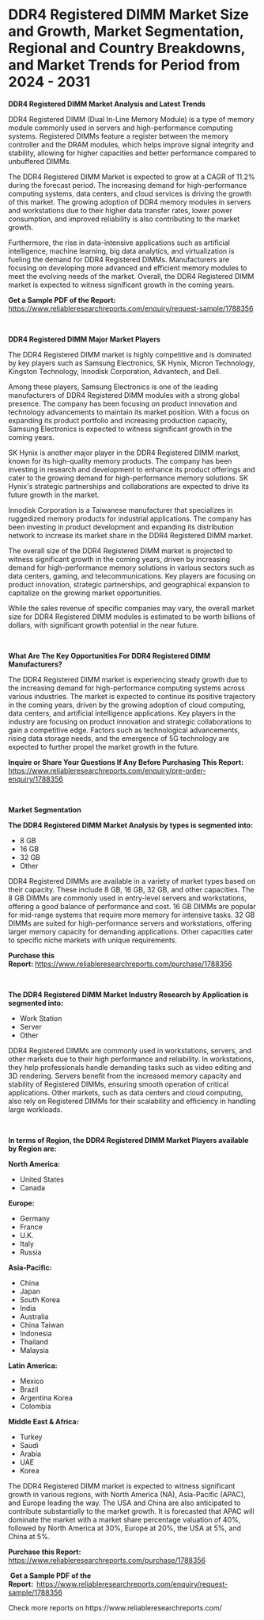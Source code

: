 <p><h1>DDR4 Registered DIMM Market Size and Growth, Market Segmentation, Regional and Country Breakdowns, and Market Trends for Period from 2024 -  2031</h1></p><p><strong>DDR4 Registered DIMM Market Analysis and Latest Trends</strong></p>
<p><p>DDR4 Registered DIMM (Dual In-Line Memory Module) is a type of memory module commonly used in servers and high-performance computing systems. Registered DIMMs feature a register between the memory controller and the DRAM modules, which helps improve signal integrity and stability, allowing for higher capacities and better performance compared to unbuffered DIMMs.</p><p>The DDR4 Registered DIMM Market is expected to grow at a CAGR of 11.2% during the forecast period. The increasing demand for high-performance computing systems, data centers, and cloud services is driving the growth of this market. The growing adoption of DDR4 memory modules in servers and workstations due to their higher data transfer rates, lower power consumption, and improved reliability is also contributing to the market growth.</p><p>Furthermore, the rise in data-intensive applications such as artificial intelligence, machine learning, big data analytics, and virtualization is fueling the demand for DDR4 Registered DIMMs. Manufacturers are focusing on developing more advanced and efficient memory modules to meet the evolving needs of the market. Overall, the DDR4 Registered DIMM market is expected to witness significant growth in the coming years.</p></p>
<p><strong>Get a Sample PDF of the Report:&nbsp;</strong> <a href="https://www.reliableresearchreports.com/enquiry/request-sample/1788356">https://www.reliableresearchreports.com/enquiry/request-sample/1788356</a></p>
<p>&nbsp;</p>
<p><strong>DDR4 Registered DIMM Major Market Players</strong></p>
<p><p>The DDR4 Registered DIMM market is highly competitive and is dominated by key players such as Samsung Electronics, SK Hynix, Micron Technology, Kingston Technology, Innodisk Corporation, Advantech, and Dell. </p><p>Among these players, Samsung Electronics is one of the leading manufacturers of DDR4 Registered DIMM modules with a strong global presence. The company has been focusing on product innovation and technology advancements to maintain its market position. With a focus on expanding its product portfolio and increasing production capacity, Samsung Electronics is expected to witness significant growth in the coming years.</p><p>SK Hynix is another major player in the DDR4 Registered DIMM market, known for its high-quality memory products. The company has been investing in research and development to enhance its product offerings and cater to the growing demand for high-performance memory solutions. SK Hynix's strategic partnerships and collaborations are expected to drive its future growth in the market.</p><p>Innodisk Corporation is a Taiwanese manufacturer that specializes in ruggedized memory products for industrial applications. The company has been investing in product development and expanding its distribution network to increase its market share in the DDR4 Registered DIMM market.</p><p>The overall size of the DDR4 Registered DIMM market is projected to witness significant growth in the coming years, driven by increasing demand for high-performance memory solutions in various sectors such as data centers, gaming, and telecommunications. Key players are focusing on product innovation, strategic partnerships, and geographical expansion to capitalize on the growing market opportunities.</p><p>While the sales revenue of specific companies may vary, the overall market size for DDR4 Registered DIMM modules is estimated to be worth billions of dollars, with significant growth potential in the near future.</p></p>
<p>&nbsp;</p>
<p><strong>What Are The Key Opportunities For DDR4 Registered DIMM Manufacturers?</strong></p>
<p><p>The DDR4 Registered DIMM market is experiencing steady growth due to the increasing demand for high-performance computing systems across various industries. The market is expected to continue its positive trajectory in the coming years, driven by the growing adoption of cloud computing, data centers, and artificial intelligence applications. Key players in the industry are focusing on product innovation and strategic collaborations to gain a competitive edge. Factors such as technological advancements, rising data storage needs, and the emergence of 5G technology are expected to further propel the market growth in the future.</p></p>
<p><strong>Inquire or Share Your Questions If Any Before Purchasing This Report:</strong> <a href="https://www.reliableresearchreports.com/enquiry/pre-order-enquiry/1788356">https://www.reliableresearchreports.com/enquiry/pre-order-enquiry/1788356</a></p>
<p>&nbsp;</p>
<p><strong>Market Segmentation</strong></p>
<p><strong>The DDR4 Registered DIMM Market Analysis by types is segmented into:</strong></p>
<p><ul><li>8 GB</li><li>16 GB</li><li>32 GB</li><li>Other</li></ul></p>
<p><p>DDR4 Registered DIMMs are available in a variety of market types based on their capacity. These include 8 GB, 16 GB, 32 GB, and other capacities. The 8 GB DIMMs are commonly used in entry-level servers and workstations, offering a good balance of performance and cost. 16 GB DIMMs are popular for mid-range systems that require more memory for intensive tasks. 32 GB DIMMs are suited for high-performance servers and workstations, offering larger memory capacity for demanding applications. Other capacities cater to specific niche markets with unique requirements.</p></p>
<p><strong>Purchase this Report:&nbsp;</strong><a href="https://www.reliableresearchreports.com/purchase/1788356">https://www.reliableresearchreports.com/purchase/1788356</a></p>
<p>&nbsp;</p>
<p><strong>The DDR4 Registered DIMM Market Industry Research by Application is segmented into:</strong></p>
<p><ul><li>Work Station</li><li>Server</li><li>Other</li></ul></p>
<p><p>DDR4 Registered DIMMs are commonly used in workstations, servers, and other markets due to their high performance and reliability. In workstations, they help professionals handle demanding tasks such as video editing and 3D rendering. Servers benefit from the increased memory capacity and stability of Registered DIMMs, ensuring smooth operation of critical applications. Other markets, such as data centers and cloud computing, also rely on Registered DIMMs for their scalability and efficiency in handling large workloads.</p></p>
<p>&nbsp;</p>
<p><strong>In terms of Region, the DDR4 Registered DIMM Market Players available by Region are:</strong></p>
<p>
    <p> <strong> North America: </strong>
        <ul>
            <li>United States</li>
            <li>Canada</li>
        </ul>
        </p> 
    <p> <strong> Europe: </strong>
        <ul>
            <li>Germany</li>
            <li>France</li>
            <li>U.K.</li>
            <li>Italy</li>
            <li>Russia</li>
        </ul>
        </p> 
    <p> <strong> Asia-Pacific: </strong>
        <ul>
            <li>China</li>
            <li>Japan</li>
            <li>South Korea</li>
            <li>India</li>
            <li>Australia</li>
            <li>China Taiwan</li>
            <li>Indonesia</li>
            <li>Thailand</li>
            <li>Malaysia</li>
        </ul>
        </p> 
    <p> <strong> Latin America: </strong>
        <ul>
            <li>Mexico</li>
            <li>Brazil</li>
            <li>Argentina Korea</li>
            <li>Colombia</li>
        </ul>
        </p> 
    <p> <strong> Middle East & Africa: </strong>
        <ul>
            <li>Turkey</li>
            <li>Saudi</li>
            <li>Arabia</li>
            <li>UAE</li>
            <li>Korea</li>
        </ul>
    </p>
    </p>
<p><p>The DDR4 Registered DIMM market is expected to witness significant growth in various regions, with North America (NA), Asia-Pacific (APAC), and Europe leading the way. The USA and China are also anticipated to contribute substantially to the market growth. It is forecasted that APAC will dominate the market with a market share percentage valuation of 40%, followed by North America at 30%, Europe at 20%, the USA at 5%, and China at 5%.</p></p>
<p><strong>Purchase this Report: </strong><a href="https://www.reliableresearchreports.com/purchase/1788356">https://www.reliableresearchreports.com/purchase/1788356</a></p>
<p>&nbsp;<strong>Get a Sample PDF of the Report:&nbsp;&nbsp;</strong><a href="https://www.reliableresearchreports.com/enquiry/request-sample/1788356">https://www.reliableresearchreports.com/enquiry/request-sample/1788356</a></p>
<p><strong></strong></p>
<p>Check more reports on https://www.reliableresearchreports.com/</p>